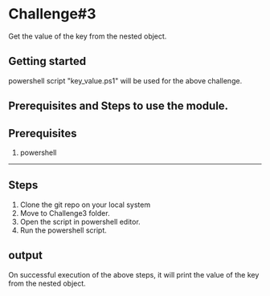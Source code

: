 Challenge#3
=========

Get the value of the key from the nested object.

Getting started
---------------

powershell script "key_value.ps1" will be used for the above challenge.


## Prerequisites and Steps to use the module.

Prerequisites
-------------------------
1. powershell 

-------------------------
Steps
-------------------------
1. Clone the git repo on your local system
2. Move to Challenge3 folder.
3. Open the script in powershell editor.
4. Run the powershell script.


output
-------------------------
On successful execution of the above steps, it will print the value of the key from the nested object.

